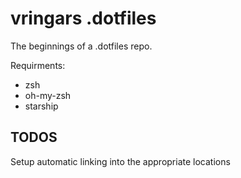 # vringars .dotfiles

The beginnings of a .dotfiles repo.

Requirments:

- zsh
- oh-my-zsh
- starship

## TODOS

Setup automatic linking into the appropriate locations